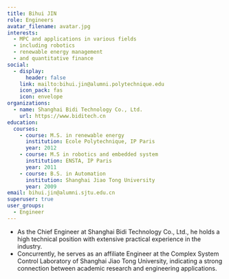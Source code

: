 ```yaml
---
title: Bihui JIN
role: Engineers
avatar_filename: avatar.jpg
interests:
  - MPC and applications in various fields
  - including robotics
  - renewable energy management
  - and quantitative finance
social:
  - display:
      header: false
    link: mailto:bihui.jin@alumni.polytechnique.edu
    icon_pack: fas
    icon: envelope
organizations:
  - name: Shanghai Bidi Technology Co., Ltd.
    url: https://www.biditech.cn
education:
  courses:
    - course: M.S. in renewable energy
      institution: Ecole Polytechnique, IP Paris
      year: 2012
    - course: M.S in robotics and embedded system
      institution: ENSTA, IP Paris
      year: 2011
    - course: B.S. in Automation
      institution: Shanghai Jiao Tong University
      year: 2009
email: bihui.jin@alumni.sjtu.edu.cn
superuser: true
user_groups:
  - Engineer
---
```

* As the Chief Engineer at Shanghai Bidi Technology Co., Ltd., he holds a high technical position with extensive practical experience in the industry.
* Concurrently, he serves as an affiliate Engineer at the Complex System Control Laboratory of Shanghai Jiao Tong University, indicating a strong connection between academic research and engineering applications.
